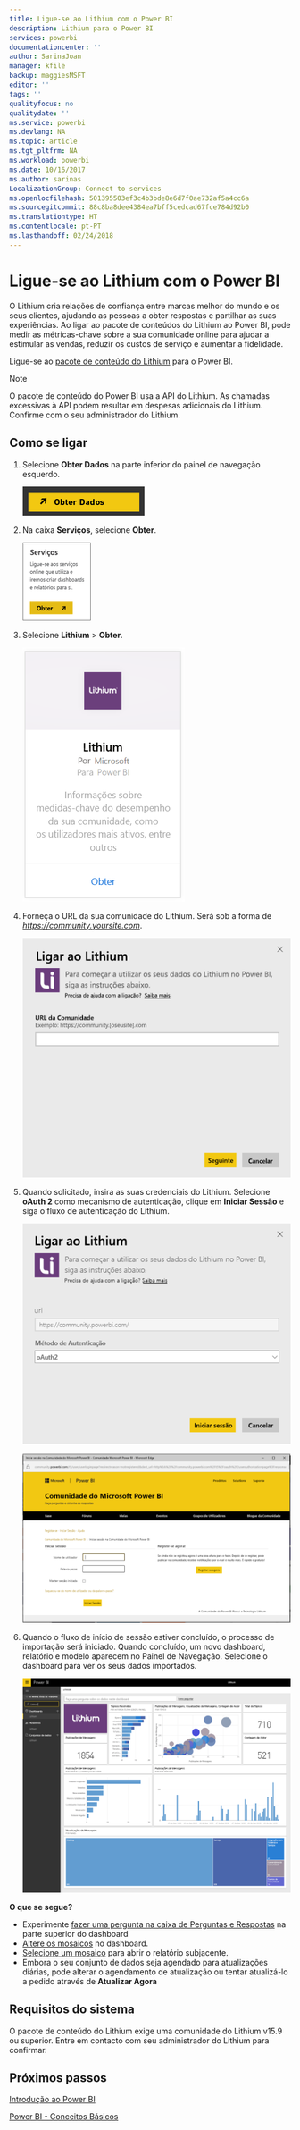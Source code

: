 ```yaml
---
title: Ligue-se ao Lithium com o Power BI
description: Lithium para o Power BI
services: powerbi
documentationcenter: ''
author: SarinaJoan
manager: kfile
backup: maggiesMSFT
editor: ''
tags: ''
qualityfocus: no
qualitydate: ''
ms.service: powerbi
ms.devlang: NA
ms.topic: article
ms.tgt_pltfrm: NA
ms.workload: powerbi
ms.date: 10/16/2017
ms.author: sarinas
LocalizationGroup: Connect to services
ms.openlocfilehash: 501395503ef3c4b3bde8e6d7f0ae732af5a4cc6a
ms.sourcegitcommit: 88c8ba8dee4384ea7bff5cedcad67fce784d92b0
ms.translationtype: HT
ms.contentlocale: pt-PT
ms.lasthandoff: 02/24/2018
---
```

# <a name="connect-to-lithium-with-power-bi"></a>Ligue-se ao Lithium com o Power BI
O Lithium cria relações de confiança entre marcas melhor do mundo e os seus clientes, ajudando as pessoas a obter respostas e partilhar as suas experiências. Ao ligar ao pacote de conteúdos do Lithium ao Power BI, pode medir as métricas-chave sobre a sua comunidade online para ajudar a estimular as vendas, reduzir os custos de serviço e aumentar a fidelidade. 

Ligue-se ao [pacote de conteúdo do Lithium](https://app.powerbi.com/getdata/services/lithium) para o Power BI.

>[!NOTE]
>O pacote de conteúdo do Power BI usa a API do Lithium. As chamadas excessivas à API podem resultar em despesas adicionais do Lithium. Confirme com o seu administrador do Lithium.

## <a name="how-to-connect"></a>Como se ligar
1. Selecione **Obter Dados** na parte inferior do painel de navegação esquerdo.
   
   ![](media/service-connect-to-lithium/pbi_getdata.png) 
2. Na caixa **Serviços**, selecione **Obter**.
   
   ![](media/service-connect-to-lithium/pbi_getservices.png) 
3. Selecione **Lithium** \> **Obter**.
   
   ![](media/service-connect-to-lithium/lithiumconnect.png)
4. Forneça o URL da sua comunidade do Lithium. Será sob a forma de *https://community.yoursite.com*.
   
   ![](media/service-connect-to-lithium/params.png)
5. Quando solicitado, insira as suas credenciais do Lithium. Selecione **oAuth 2** como mecanismo de autenticação, clique em **Iniciar Sessão** e siga o fluxo de autenticação do Lithium.
   
   ![](media/service-connect-to-lithium/creds.png)
   
   ![](media/service-connect-to-lithium/creds2.png)
6. Quando o fluxo de início de sessão estiver concluído, o processo de importação será iniciado. Quando concluído, um novo dashboard, relatório e modelo aparecem no Painel de Navegação. Selecione o dashboard para ver os seus dados importados.
   
    ![](media/service-connect-to-lithium/lithium.png)

**O que se segue?**

* Experimente [fazer uma pergunta na caixa de Perguntas e Respostas](power-bi-q-and-a.md) na parte superior do dashboard
* [Altere os mosaicos](service-dashboard-edit-tile.md) no dashboard.
* [Selecione um mosaico](service-dashboard-tiles.md) para abrir o relatório subjacente.
* Embora o seu conjunto de dados seja agendado para atualizações diárias, pode alterar o agendamento de atualização ou tentar atualizá-lo a pedido através de **Atualizar Agora**

## <a name="system-requirements"></a>Requisitos do sistema
O pacote de conteúdo do Lithium exige uma comunidade do Lithium v15.9 ou superior. Entre em contacto com seu administrador do Lithium para confirmar.

## <a name="next-steps"></a>Próximos passos
[Introdução ao Power BI](service-get-started.md)

[Power BI - Conceitos Básicos](service-basic-concepts.md)

